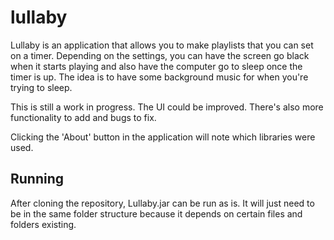 lullaby
=======

Lullaby is an application that allows you to make playlists that you can set on a timer. Depending on the settings, you can have the screen go black when it starts playing and also have the computer go to sleep once the timer is up. The idea is to have some background music for when you're trying to sleep.

This is still a work in progress. The UI could be improved. There's also more functionality to add and bugs to fix. 

Clicking the 'About' button in the application will note which libraries were used.

Running
-------

After cloning the repository, Lullaby.jar can be run as is. It will just need to be in the same folder structure because it depends on certain files and folders existing.
